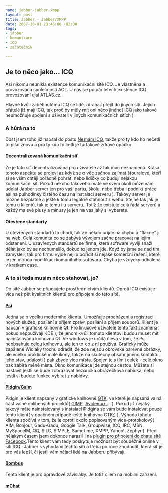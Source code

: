 ```yaml
--- 
name: jabber-jabber-xmpp
layout: post
title: Jabber - Jabber/XMPP
date: 2007-10-01 23:46:00 +02:00
tags: 
- jabber
- komunikace
- ICQ
- začátečník

---
```

## Je to něco jako... ICQ

Asi nikomu neunikla existence komunikační sítě ICQ. Je vlastněna a provozována společností AOL. U nás se po pár letech existence ICQ provozování ujal ATLAS.cz.

Hlavně kvůli zaběhnutému ICQ se lidé zdrahají přejít do jiných sítí. Jejich přátelé již mají ICQ, tak proč by měly mít oni něco jiného( ICQ jako takové neumožňuje spojení s uživateli v jiných komunikačních sítích )

### A hůrá na to

Dost jsem toho již napsal do postu [Nemám ICQ](http://www.rooland.cz/2007/09/05/nemam-icq/), takže pro ty kdo ho nečetli to pišu znovu a pro ty kdo to četli je tu takové zdravé opáčko.

#### Decentralizovaná komunikační síť

Že je tato síť decentralizovana pro uživatele až tak moc neznamená. Krása tohoto aspektu se projevi az když se o věc začnou zajímat šťouralové, kteří si se všim chtějí pořádně pohrát, nebo lidičky co budují nejakou komunikacni sit. Pokud nekoho takoveho mate ve svem okoli může vám udelat Jabber server jen pro vaší partu, školu, nebo třeba i podnik( práce asi na pulhodinky čistého času na instalaci serveru ). Takovy server je mozne bezplatně a ještě k tomu legálně stáhnout z webu. Stejně tak jak je tomu u klientů, tak je tomu i u serveru. Totiž že existuje celá řada serverů a každý ma své plusy a mínusy je jen na vas jaký si vyberete.

#### Otevřené standarty

U otevřených standartů to chodi, tak že někdo přijde na chybu a "flakne" ji na web. Celá komunita co se zabývá vývojem začne pracovat na jejim odstaneni. U uzavřenych standartů se firma, ktera software vyviji snaží dělat jako by se nechumelilo, dokud to jenom jde. Když by jsme se nad tim zamysleli, tak pro firmu vyjde nejlip pořídit si nejake komerční řešení, které je jen mirnou modifikaci komunitniho softwaru. Chyba je vždycky odhalena v kratkem case.

### A to si teda musim něco stahovat, jo?


Do sítě Jabber se připojujete prostřednictvím klientů. Oproti ICQ existuje více než pět kvalitních klientů pro připojení do této sítě.

#### [Psi](http://psi-im.org/ "Psi - Homepage")

Jedná se o vcelku moderního klienta. Umožňuje procházení a registraci nových služeb, posílání a příjem zpráv, posílání a příjem souborů. Klient je napsán v grafické knihovně Qt. Pro linuxové uživatele tento fakt znamená( pokud nepoužívají KDE ), že jenom kvůli tomuto klientovi budou muset mít nainstalovánu knihovnu Qt. Ve windows je určitá úleva v tom, že Psi neobsahuje celou knihovnu, ale jen to co z ní používá. Graficky může zapálené Widláky trochu odradit, že zde nejsou obrovské barevné obrázky, ale vcelku praktické malé ikony, takže na skutečný obsah( jméno kontaktu, jeho stav, události ) pak zbyde více místa. Spojen je s tím i celek - celé okno pak zabírá méně místa. Okno komunikace jde stejnou cestou. Můžete si nastavit jestli se bude zobrazovat hezoučká obrázečková nabídka, nebo jestli si budete funkce vybírat z nabídky.

#### [Pidgin/Gaim](http://www.pidgin.im/ "Domovská stránka projektu Pidgin")

Pidgin je klient napsaný v grafické knihovně [GTK](http://www.gtk.org/ "Domovská stránka projektu GTK+"), ve které je napsaná valná část valně oblíbených projektů( [GIMP](http://www.gimp.org/ "Domovská stránka grafického editoru GIMP"), [Avidemux](http://fixounet.free.fr/avidemux/ "Domovská stránka video editoru Avidemux"),... ). Pokud již nějaký takový máte nainstalovaný s instalací Pidgina se vám bude instalovat pouze tento klient( v opačném případě ještě knihovna GTK;) ). Výhoda tohoto klienta spočívá v tom, že je oproti okolo popisovaným více-protokolový( AIM, Bonjour, Gadu-Gadu, Google Talk, Groupwise, ICQ, IRC, MSN, MySpaceIM, QQ, SILC, SIMPLE, Sametime, XMPP, Yahoo!, Zephyr ). Před nějakým časem jsem dokonce narazil i na [plugin pro připojení do chatu sítě Facebook](http://code.google.com/p/pidgin-facebookchat/ "Stránka vývojářu pluginu pro Facebook chat").Tento klient vám tedy poskytuje možnost být souběžně online v síti ICQ i Jabber s výhodami těchto sítí a třeba po roce zhodnotit, která síť je pro vás lepší, či jestli vám nějací lidé na Jabberu přibývají.

#### [Bombus](http://translate.google.com/translate?u=http%3A%2F%2Fbombus-im.org%2F&hl=cs&ie=UTF-8&sl=ru&tl=cs "Domovská stránka projektu Bombus, přeložena z ruštiny")

Tento klient je pro opravdové závisláky. Je totiž cílem na mobilní zařízení.

#### mChat
